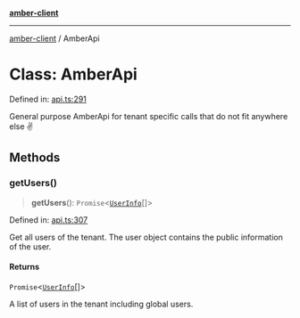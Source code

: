 [**amber-client**](../README.md)

***

[amber-client](../globals.md) / AmberApi

# Class: AmberApi

Defined in: [api.ts:291](https://github.com/amberbase/amberbase/blob/6464296e6e41acf9a6a91921198b6834f589ce99/src/client/src/api.ts#L291)

General purpose AmberApi for tenant specific calls that do not fit anywhere else ✌️

## Methods

### getUsers()

> **getUsers**(): `Promise`\<[`UserInfo`](../interfaces/UserInfo.md)[]\>

Defined in: [api.ts:307](https://github.com/amberbase/amberbase/blob/6464296e6e41acf9a6a91921198b6834f589ce99/src/client/src/api.ts#L307)

Get all users of the tenant. The user object contains the public information of the user.

#### Returns

`Promise`\<[`UserInfo`](../interfaces/UserInfo.md)[]\>

A list of users in the tenant including global users.

